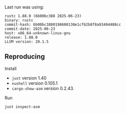Last run was using: 
```
rustc 1.88.0 (6b00bc388 2025-06-23)
binary: rustc
commit-hash: 6b00bc3880198600130e1cf62b8f8a93494488cc
commit-date: 2025-06-23
host: x86_64-unknown-linux-gnu
release: 1.88.0
LLVM version: 20.1.5
```

## Reproducing

Install 
- `just` version 1.40
- `nushell` version 0.105.1
- `cargo-show-asm` version 0.2.43.

Run
```bash
just inspect-asm
```